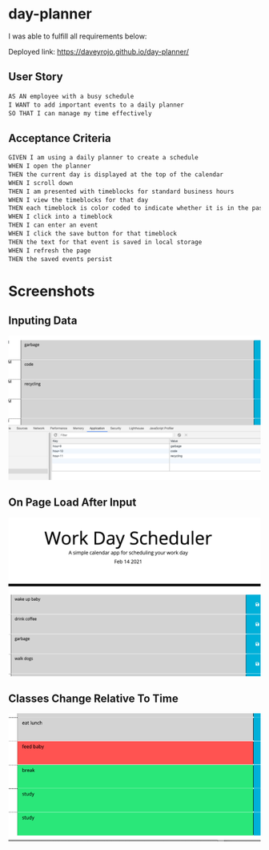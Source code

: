 # day-planner
I was able to fulfill all requirements below:

Deployed link: https://daveyrojo.github.io/day-planner/

## User Story

```md
AS AN employee with a busy schedule
I WANT to add important events to a daily planner
SO THAT I can manage my time effectively
```

## Acceptance Criteria

```md
GIVEN I am using a daily planner to create a schedule
WHEN I open the planner
THEN the current day is displayed at the top of the calendar
WHEN I scroll down
THEN I am presented with timeblocks for standard business hours
WHEN I view the timeblocks for that day
THEN each timeblock is color coded to indicate whether it is in the past, present, or future
WHEN I click into a timeblock
THEN I can enter an event
WHEN I click the save button for that timeblock
THEN the text for that event is saved in local storage
WHEN I refresh the page
THEN the saved events persist
```

# Screenshots

## Inputing Data
![day-planner](assets/img/input.png)

## On Page Load After Input
![day-planner](assets/img/afterreload.png)

## Classes Change Relative To Time
![day-planner](assets/img/relativeclasses.png)